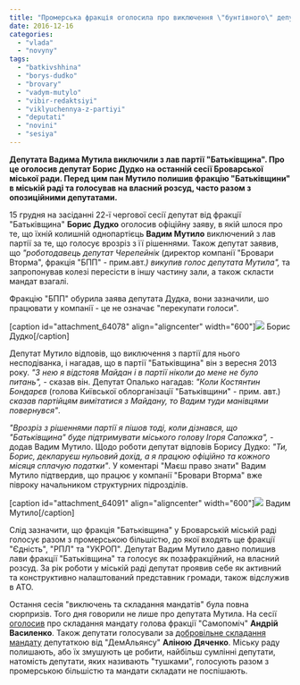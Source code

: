 ```yaml
---
title: "Промерська фракція оголосила про виключення \"бунтівного\" депутата Мутила з лав партії"
date: 2016-12-16
categories: 
  - "vlada"
  - "novyny"
tags: 
  - "batkivshhina"
  - "borys-dudko"
  - "brovary"
  - "vadym-mutylo"
  - "vibir-redaktsiyi"
  - "viklyuchennya-z-partiyi"
  - "deputati"
  - "novini"
  - "sesiya"
---
```


**Депутата Вадима Мутила виключили з лав партії "Батьківщина". Про це оголосив депутат Борис Дудко на останній сесії Броварської міської ради. Перед цим пан Мутило полишив фракцію "Батьківщини" в міській раді та голосував на власний розсуд, часто разом з опозиційними депутатами.**

15 грудня на засіданні 22-ї чергової сесії депутат від фракції "Батьківщина" **Борис Дудко** оголосив офіційну заяву, в якій шлося про те, що їхній колишній однопартієць **Вадим Мутило** виключений з лав партії за те, що голосує врозріз з її рішеннями. Також депутат заявив, що _"роботодавець депутат Черепейнік_ (директор компанії "Бровари Вторма", фракція "БПП" - прим.авт._) викупив голос депутата Мутила",_ та запропонував колезі пересісти в іншу частину зали, а також скласти мандат взагалі.

Фракцію "БПП" обурила заява депутата Дудка, вони зазначили, шо працювати у компанії - це не означає "перекупати голоси".

\[caption id="attachment\_64078" align="aligncenter" width="600"\][![](https://mpz.brovary.org/wp-content/uploads/2016/12/dudko.jpg)](https://mpz.brovary.org/wp-content/uploads/2016/12/dudko.jpg) Борис Дудко\[/caption\]

Депутат Мутило відповів, що виключення з партії для нього несподіванка, і нагадав, що в партії "Батьківщина" він з вересня 2013 року. _"З нею я відстояв Майдан і в партії ніколи до мене не було питань",_ - сказав він. Депутат Опалько нагадав: _"Коли Костянтин Бондарєв_ (голова Київської облорганізації "Батьківщини" - прим. авт.) _сказав партійцям вимітатися з Майдану, то Вадим туди манівцями повернувся"_.

_"Врозріз з рішеннями партії я пішов тоді, коли дізнався, що "Батьківщина" буде підтримувати міського голову Ігоря Сапожка",_ - додав Вадим Мутило. Щодо роботи депутат відповів Борису Дудко: _"Ти, Борис, декларуєш нульовий дохід, а я працюю офіційно та кожного місяця сплачую податки"_. У коментарі "Маєш право знати" Вадим Мутило підтвердив, що працює у компанії "Бровари Вторма" вже півроку начальником структурних підрозділів.

\[caption id="attachment\_64091" align="aligncenter" width="600"\][![](https://mpz.brovary.org/wp-content/uploads/2016/12/sesiya-21-6.jpg)](https://mpz.brovary.org/wp-content/uploads/2016/12/sesiya-21-6.jpg) Вадим Мутило\[/caption\]

Слід зазначити, що фракція "Батьківщина" у Броварській міській раді голосує разом з промерською більшістю, до якої входять ще фракції "Єдність", "РПЛ" та "УКРОП". Депутат Вадим Мутило давно полишив лави фракції "Батьківщина" та голосує як позафракційний, на власний розсуд. За рік роботи у міській раді депутат проявив себе як активний та конструктивно налаштований представник громади, також відслужив в АТО.

Остання сесія "виключень та складання мандатів" була повна сюрпризів. Того дня говорили не лише про депутата Мутила. На сесії [оголосив](https://mpz.brovary.org/deputat-andrij-vasylenko-podav-zayavu-pro-skladannya-povnovazhen-video/) про складання мандату голова фракції "Самопоміч" **Андрій Василенко**. Також депутати голосували за [добровільне складання мандату](https://mpz.brovary.org/alinu-dyachenko-mer-i-deputaty-ne-vidpustyly-na-volyu/) депутаткою від "ДемАльянсу" **Аліною Дяченко**. Міську раду полишають, або їх змушують це робити, найбільш сумлінні депутати, натомість депутати, яких називають "тушками", голосують разом з промерською більшістю та мандати складати не поспішають.
